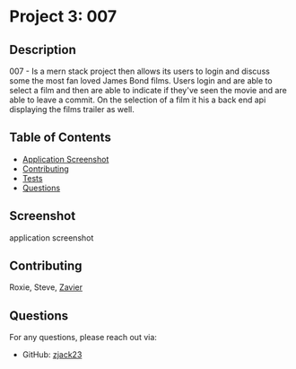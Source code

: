 # Project 3: 007


## Description

007 - Is a mern stack project then allows its users to login and discuss some the most fan loved James Bond films. Users login and are able to select a film and then are able to indicate if they've seen the movie and are able to leave a commit. On the selection of a film it his a back end api displaying the films trailer as well. 

## Table of Contents

- [Application Screenshot](#Screenshot)
- [Contributing](#contributing)
- [Tests](#tests)
- [Questions](#questions)

## Screenshot

application screenshot 

## Contributing

Roxie, Steve, 
[Zavier](https://github.com/zjack23)

## Questions

For any questions, please reach out via:

- GitHub: [zjack23](https://github.com/zjack23)
